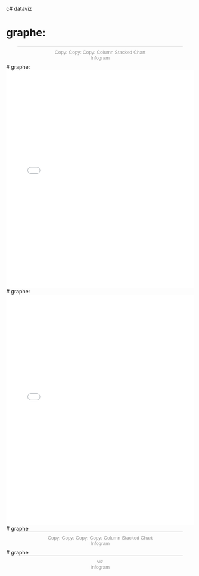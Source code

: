 c# dataviz
# graphe:
<div class="infogram-embed" data-id="430b3e4a-ea62-4e45-85ea-8e709a207d98" data-type="interactive" data-title="Copy: Copy: Copy: Column Stacked Chart"></div><script>!function(e,i,n,s){var t="InfogramEmbeds",d=e.getElementsByTagName("script")[0];if(window[t]&&window[t].initialized)window[t].process&&window[t].process();else if(!e.getElementById(n)){var o=e.createElement("script");o.async=1,o.id=n,o.src="https://e.infogram.com/js/dist/embed-loader-min.js",d.parentNode.insertBefore(o,d)}}(document,0,"infogram-async");</script><div style="padding:8px 0;font-family:Arial!important;font-size:13px!important;line-height:15px!important;text-align:center;border-top:1px solid #dadada;margin:0 30px"><a href="https://infogram.com/430b3e4a-ea62-4e45-85ea-8e709a207d98" style="color:#989898!important;text-decoration:none!important;" target="_blank">Copy: Copy: Copy: Column Stacked Chart</a><br><a href="https://infogram.com" style="color:#989898!important;text-decoration:none!important;" target="_blank" rel="nofollow">Infogram</a></div>
# graphe:
<iframe title="Nombre de rebond et victoire" aria-label="Split Bars" id="datawrapper-chart-on0fH" src="//datawrapper.dwcdn.net/on0fH/4/" scrolling="no" frameborder="0" style="width: 0; min-width: 100% !important; border: none;" height="584"></iframe><script type="text/javascript">!function(){"use strict";window.addEventListener("message",function(a){if(void 0!==a.data["datawrapper-height"])for(var e in a.data["datawrapper-height"]){var t=document.getElementById("datawrapper-chart-"+e)||document.querySelector("iframe[src*='"+e+"']");t&&(t.style.height=a.data["datawrapper-height"][e]+"px")}})}();
</script>
# graphe:
<iframe title="Nombre d'Assit et victoire" aria-label="Split Bars" id="datawrapper-chart-kMiTr" src="//datawrapper.dwcdn.net/kMiTr/1/" scrolling="no" frameborder="0" style="width: 0; min-width: 100% !important; border: none;" height="618"></iframe><script type="text/javascript">!function(){"use strict";window.addEventListener("message",function(a){if(void 0!==a.data["datawrapper-height"])for(var e in a.data["datawrapper-height"]){var t=document.getElementById("datawrapper-chart-"+e)||document.querySelector("iframe[src*='"+e+"']");t&&(t.style.height=a.data["datawrapper-height"][e]+"px")}})}();
</script>
# graphe
<div class="infogram-embed" data-id="03e44af6-9592-4d1a-98eb-f35836d3fb5a" data-type="interactive" data-title="Copy: Copy: Copy: Copy: Column Stacked Chart"></div><script>!function(e,i,n,s){var t="InfogramEmbeds",d=e.getElementsByTagName("script")[0];if(window[t]&&window[t].initialized)window[t].process&&window[t].process();else if(!e.getElementById(n)){var o=e.createElement("script");o.async=1,o.id=n,o.src="https://e.infogram.com/js/dist/embed-loader-min.js",d.parentNode.insertBefore(o,d)}}(document,0,"infogram-async");</script><div style="padding:8px 0;font-family:Arial!important;font-size:13px!important;line-height:15px!important;text-align:center;border-top:1px solid #dadada;margin:0 30px"><a href="https://infogram.com/03e44af6-9592-4d1a-98eb-f35836d3fb5a" style="color:#989898!important;text-decoration:none!important;" target="_blank">Copy: Copy: Copy: Copy: Column Stacked Chart</a><br><a href="https://infogram.com" style="color:#989898!important;text-decoration:none!important;" target="_blank" rel="nofollow">Infogram</a></div>
# graphe
<div class="infogram-embed" data-id="5cdb9672-e82c-4439-bfa6-73bcf0ac0e58" data-type="interactive" data-title="viz"></div><script>!function(e,i,n,s){var t="InfogramEmbeds",d=e.getElementsByTagName("script")[0];if(window[t]&&window[t].initialized)window[t].process&&window[t].process();else if(!e.getElementById(n)){var o=e.createElement("script");o.async=1,o.id=n,o.src="https://e.infogram.com/js/dist/embed-loader-min.js",d.parentNode.insertBefore(o,d)}}(document,0,"infogram-async");</script><div style="padding:8px 0;font-family:Arial!important;font-size:13px!important;line-height:15px!important;text-align:center;border-top:1px solid #dadada;margin:0 30px"><a href="https://infogram.com/5cdb9672-e82c-4439-bfa6-73bcf0ac0e58" style="color:#989898!important;text-decoration:none!important;" target="_blank">viz</a><br><a href="https://infogram.com" style="color:#989898!important;text-decoration:none!important;" target="_blank" rel="nofollow">Infogram</a></div>
